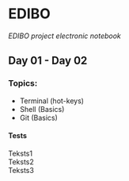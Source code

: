 # EDIBO
*EDIBO project electronic notebook*
## Day 01 - Day 02
### Topics:
- Terminal (hot-keys)
- Shell (Basics)
- Git (Basics)

#### Tests
Teksts1  
Teksts2  
Teksts3  
